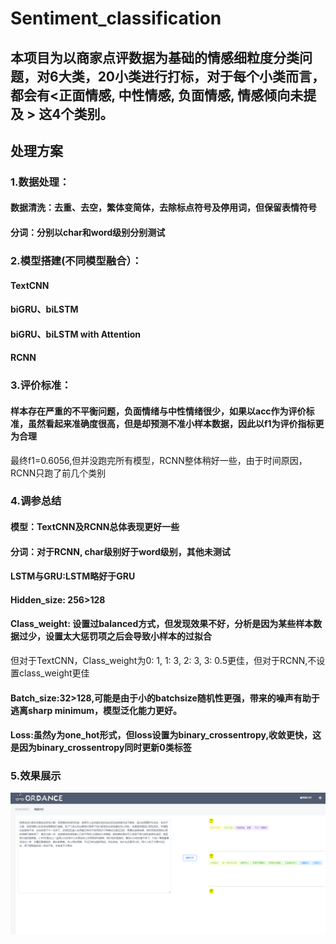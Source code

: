 # Sentiment_classification
## 本项目为以商家点评数据为基础的情感细粒度分类问题，对6大类，20小类进行打标，对于每个小类而言，都会有<正面情感, 中性情感, 负面情感, 情感倾向未提及 >  这4个类别。
## 处理方案
### 1.数据处理：
#### 数据清洗：去重、去空，繁体变简体，去除标点符号及停用词，但保留表情符号
#### 分词：分别以char和word级别分别测试
### 2.模型搭建(不同模型融合）：
#### TextCNN
#### biGRU、biLSTM
#### biGRU、biLSTM with Attention
#### RCNN
### 3.评价标准：
#### 样本存在严重的不平衡问题，负面情绪与中性情绪很少，如果以acc作为评价标准，虽然看起来准确度很高，但是却预测不准小样本数据，因此以f1为评价指标更为合理
最终f1=0.6056,但并没跑完所有模型，RCNN整体稍好一些，由于时间原因，RCNN只跑了前几个类别
### 4.调参总结
#### 模型：TextCNN及RCNN总体表现更好一些
#### 分词：对于RCNN, char级别好于word级别，其他未测试
#### LSTM与GRU:LSTM略好于GRU
#### Hidden_size: 256>128
#### Class_weight: 设置过balanced方式，但发现效果不好，分析是因为某些样本数据过少，设置太大惩罚项之后会导致小样本的过拟合
但对于TextCNN，Class_weight为0: 1, 1: 3, 2: 3, 3: 0.5更佳，但对于RCNN,不设置class_weight更佳
#### Batch_size:32>128,可能是由于小的batchsize随机性更强，带来的噪声有助于逃离sharp minimum，模型泛化能力更好。
#### Loss:虽然y为one_hot形式，但loss设置为binary_crossentropy,收敛更快，这是因为binary_crossentropy同时更新0类标签
### 5.效果展示
![image](https://github.com/RyanPeking/Sentiment_classification/blob/master/img/web.png)



